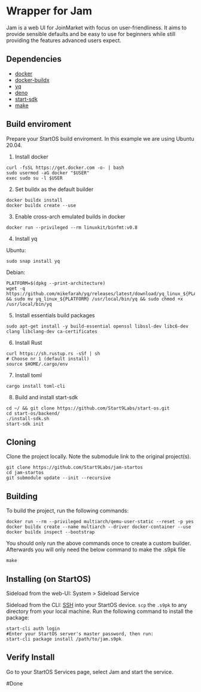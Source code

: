 # Wrapper for Jam

Jam is a web UI for JoinMarket with focus on user-friendliness. It aims to provide sensible defaults and be easy to use for beginners while still providing the features advanced users expect.

## Dependencies

- [docker](https://docs.docker.com/get-docker)
- [docker-buildx](https://docs.docker.com/buildx/working-with-buildx/)
- [yq](https://mikefarah.gitbook.io/yq)
- [deno](https://deno.land/)
- [start-sdk](https://github.com/Start9Labs/start-os/tree/master/backend)
- [make](https://www.gnu.org/software/make/)

## Build enviroment

Prepare your StartOS build enviroment. In this example we are using Ubuntu 20.04.

1. Install docker

```
curl -fsSL https://get.docker.com -o- | bash
sudo usermod -aG docker "$USER"
exec sudo su -l $USER
```

2. Set buildx as the default builder

```
docker buildx install
docker buildx create --use
```

3. Enable cross-arch emulated builds in docker

```
docker run --privileged --rm linuxkit/binfmt:v0.8
```

4. Install yq

Ubuntu:

```
sudo snap install yq
```

Debian:

```
PLATFORM=$(dpkg --print-architecture)
wget -q https://github.com/mikefarah/yq/releases/latest/download/yq_linux_${PLATFORM} && sudo mv yq_linux_${PLATFORM} /usr/local/bin/yq && sudo chmod +x /usr/local/bin/yq
```

5. Install essentials build packages

```
sudo apt-get install -y build-essential openssl libssl-dev libc6-dev clang libclang-dev ca-certificates
```

6. Install Rust

```
curl https://sh.rustup.rs -sSf | sh
# Choose nr 1 (default install)
source $HOME/.cargo/env
```

7. Install toml

```
cargo install toml-cli
```

8. Build and install start-sdk

```
cd ~/ && git clone https://github.com/Start9Labs/start-os.git
cd start-os/backend/
./install-sdk.sh
start-sdk init
```

## Cloning

Clone the project locally. Note the submodule link to the original project(s).

```
git clone https://github.com/Start9Labs/jam-startos
cd jam-startos
git submodule update --init --recursive
```

## Building

To build the project, run the following commands:

```
docker run --rm --privileged multiarch/qemu-user-static --reset -p yes
docker buildx create --name multiarch --driver docker-container --use
docker buildx inspect --bootstrap
```

You should only run the above commands once to create a custom builder. Afterwards you will only need the below command to make the .s9pk file

```
make
```

## Installing (on StartOS)

Sideload from the web-UI:
System > Sideload Service

Sideload from the CLI:
[SSH](https://docs.start9.com/latest/user-manual/overview/ssh) into your StartOS device.
`scp` the `.s9pk` to any directory from your local machine.
Run the following command to install the package:

```
start-cli auth login
#Enter your StartOS server's master password, then run:
start-cli package install /path/to/jam.s9pk
```

## Verify Install

Go to your StartOS Services page, select Jam and start the service.

#Done
